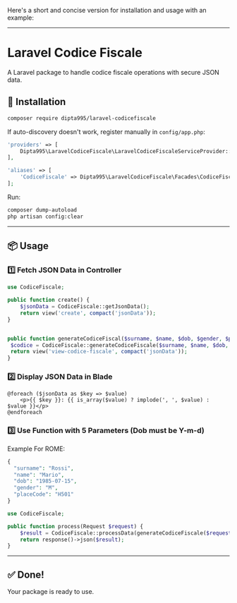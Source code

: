 Here's a short and concise version for installation and usage with an example:

---

# **Laravel Codice Fiscale**

A Laravel package to handle codice fiscale operations with secure JSON data.

## 🚀 Installation

```bash
composer require dipta995/laravel-codicefiscale
```

If auto-discovery doesn't work, register manually in `config/app.php`:

```php
'providers' => [
    Dipta995\LaravelCodiceFiscale\LaravelCodiceFiscaleServiceProvider::class,
],

'aliases' => [
    'CodiceFiscale' => Dipta995\LaravelCodiceFiscale\Facades\CodiceFiscale::class,
];
```

Run:

```bash
composer dump-autoload
php artisan config:clear
```

---

## 📦 Usage

### 1️⃣ Fetch JSON Data in Controller

```php
use CodiceFiscale;

public function create() {
    $jsonData = CodiceFiscale::getJsonData();
    return view('create', compact('jsonData'));
}


public function generateCodiceFiscal($surname, $name, $dob, $gender, $placeCode){
 $codice = CodiceFiscale::generateCodiceFiscale($surname, $name, $dob, $gender, $placeCode);
 return view('view-codice-fiscale', compact('jsonData'));
}
```

### 2️⃣ Display JSON Data in Blade

```blade
@foreach ($jsonData as $key => $value)
    <p>{{ $key }}: {{ is_array($value) ? implode(', ', $value) : $value }}</p>
@endforeach
```

### 3️⃣ Use Function with 5 Parameters (Dob must be Y-m-d)

Example For ROME:
```php
{
  "surname": "Rossi",
  "name": "Mario",
  "dob": "1985-07-15",
  "gender": "M",
  "placeCode": "H501" 
}

```


```php
use CodiceFiscale;

public function process(Request $request) {
    $result = CodiceFiscale::processData(generateCodiceFiscale($request->surname, $request->name, $request->dob, $request->gender, $request->placeCode));
    return response()->json($result);
}
```

---

## ✅ Done!
Your package is ready to use.
